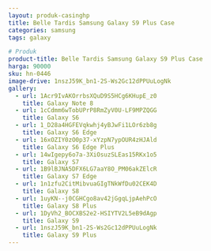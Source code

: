 ```yaml
---
layout: produk-casinghp
title: Belle Tardis Samsung Galaxy S9 Plus Case
categories: samsung
tags: galaxy

# Produk
product-title: Belle Tardis Samsung Galaxy S9 Plus Case
harga: 90000
sku: hn-0446
image-drive: 1nszJ59K_bn1-2S-Ws2Gc12dPPUuLogNk
gallery:
  - url: 1Acr9IvAKOrrbsXQuD9S5HCg6KHupE_z0
    title: Galaxy Note 8
  - url: 1cCdmm6wTobUPrP8RmZyV0U-LF9MPZQGG
    title: Galaxy S6
  - url: 1_D28a4HGFEVqkwhj4yBJwFi1LOr6zb8g
    title: Galaxy S6 Edge
  - url: 16xOZIY0zO0p37-xYzpN7ypOUR4zHJAld
    title: Galaxy S6 Edge Plus
  - url: 14wIgepy6o7a-3XiOsuzSLEas15RKx1o5
    title: Galaxy S7
  - url: 1B9lBJNA5DFX6LG7aaY8O_PM06akZElcR
    title: Galaxy S7 Edge
  - url: 1n1zfu2CitMibvuaGIgTNkWfDu02CEK4D
    title: Galaxy S8
  - url: 1uyKN--j0CGHCgo8av42jGgqLjpAehPcO
    title: Galaxy S8 Plus
  - url: 1DyVh2_BOCXBS2e2-HSIYTV2L5eB9dAgp
    title: Galaxy S9
  - url: 1nszJ59K_bn1-2S-Ws2Gc12dPPUuLogNk
    title: Galaxy S9 Plus
---
```

